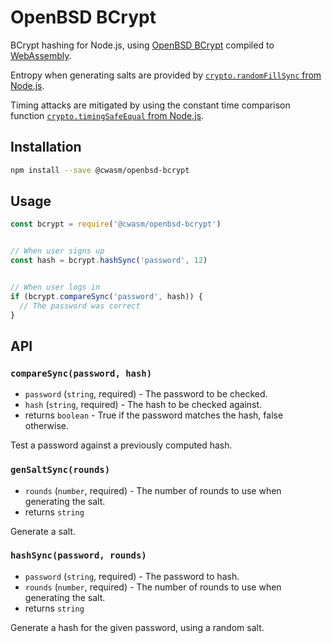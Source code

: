 # OpenBSD BCrypt

BCrypt hashing for Node.js, using [OpenBSD BCrypt](https://github.com/openbsd/src/blob/f44894b666c6ba7c3d8311fa58313aca937d227e/lib/libc/crypt/bcrypt.c) compiled to [WebAssembly](https://webassembly.org/).

Entropy when generating salts are provided by [`crypto.randomFillSync` from Node.js](https://nodejs.org/api/crypto.html#cryptorandomfillsyncbuffer-offset-size).

Timing attacks are mitigated by using the constant time comparison function [`crypto.timingSafeEqual` from Node.js](https://nodejs.org/api/crypto.html#cryptotimingsafeequala-b).

## Installation

```sh
npm install --save @cwasm/openbsd-bcrypt
```

## Usage

```js
const bcrypt = require('@cwasm/openbsd-bcrypt')


// When user signs up
const hash = bcrypt.hashSync('password', 12)


// When user logs in
if (bcrypt.compareSync('password', hash)) {
  // The password was correct
}
```

## API

### `compareSync(password, hash)`

- `password` (`string`, required) - The password to be checked.
- `hash` (`string`, required) - The hash to be checked against.
- returns `boolean` - True if the password matches the hash, false otherwise.

Test a password against a previously computed hash.

### `genSaltSync(rounds)`

- `rounds` (`number`, required) - The number of rounds to use when generating the salt.
- returns `string`

Generate a salt.

### `hashSync(password, rounds)`

- `password` (`string`, required) - The password to hash.
- `rounds` (`number`, required) - The number of rounds to use when generating the salt.
- returns `string`

Generate a hash for the given password, using a random salt.
